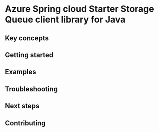 # Azure Spring cloud Starter Storage Queue client library for Java

## Key concepts
## Getting started
## Examples
## Troubleshooting
## Next steps
## Contributing
